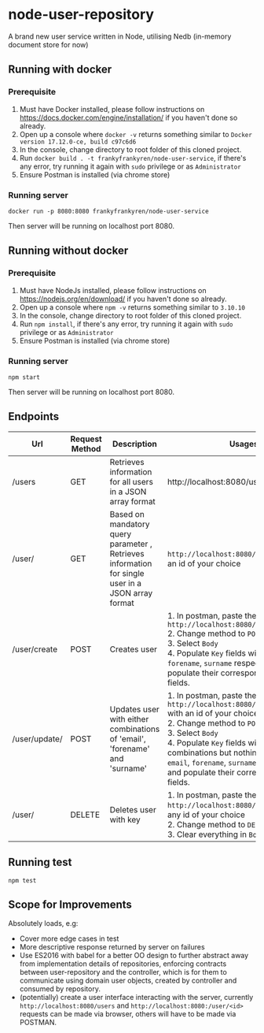 # node-user-repository
A brand new user service written in Node, utilising Nedb (in-memory document store for now)

## Running with docker
### Prerequisite
1. Must have Docker installed, please follow instructions on https://docs.docker.com/engine/installation/ if you haven't done so already.
2. Open up a console where ```docker -v``` returns something similar to ```Docker version 17.12.0-ce, build c97c6d6```
3. In the console, change directory to root folder of this cloned project.
4. Run ```docker build . -t frankyfrankyren/node-user-service```, if there's any error, try running it again with ```sudo``` privilege or as ```Administrator```
5. Ensure Postman is installed (via chrome store)

### Running server
```
docker run -p 8080:8080 frankyfrankyren/node-user-service
```
Then server will be running on localhost port 8080.</br>

## Running without docker
### Prerequisite
1. Must have NodeJs installed, please follow instructions on https://nodejs.org/en/download/ if you haven't done so already.
2. Open up a console where ```npm -v``` returns something similar to ```3.10.10```
3. In the console, change directory to root folder of this cloned project.
4. Run ```npm install```, if there's any error, try running it again with ```sudo``` privilege or as ```Administrator```
5. Ensure Postman is installed (via chrome store)

### Running server
```
npm start
```
Then server will be running on localhost port 8080.</br>



## Endpoints
| Url | Request Method | Description | Usages | Sample Output |
|---|---|---|---|---|
| /users | GET | Retrieves information for all users in a JSON array format | http://localhost:8080/users | ```[]``` if there are no users </br> ```[{"id":"123","email":"example@hotmail.com","forename":"Yankai","surname":"Ren","created":"2018-01-04T00:33:34.987Z"}]``` if users exists |
| /user/<id> | GET | Based on mandatory query parameter <id>, Retrieves information for single user in a JSON array format | ```http://localhost:8080/user/<id>``` with an id of your choice | ```404``` if user does not exist </br> ```{"id":"123","email":"example@hotmail.com","forename":"Yankai","surname":"Ren","created":"2018-01-04T00:33:34.987Z"}``` if user exists |
| /user/create | POST | Creates user | 1. In postman, paste the following url ```http://localhost:8080/user/create``` </br> 2. Change method to ```POST``` </br> 3. Select ```Body``` </br> 4. Populate ```Key``` fields with ```id```, ```email```, ```forename```, ```surname``` respectively, and populate their corresponding ```Value``` fields. | ```400``` if request body is mal-formed (either unknown fields or illegal values) </br> ```409``` if user with the same ```id``` already exists </br> ```201``` if accepted |
| /user/update/<id> | POST | Updates user <id> with either combinations of 'email', 'forename' and 'surname' | 1. In postman, paste the following url ```http://localhost:8080/user/update/<id>``` with an id of your choice </br> 2. Change method to ```POST``` </br> 3. Select ```Body``` </br> 4. Populate ```Key``` fields with any combinations but nothing more than ```email```, ```forename```, ```surname``` respectively, and populate their corresponding ```Value``` fields. | ```400``` if request body is mal-formed (either unknown fields or illegal values) </br> ```404``` if user id does not exist </br> ```204``` if accepted | 
| /user/<id> | DELETE | Deletes user with key <id> | 1. In postman, paste the following url ```http://localhost:8080/user/<id>``` with any id of your choice </br> 2. Change method to ```DELETE``` </br> 3. Clear everything in ```Body``` section | ```404``` if user id does not exist </br> ```204``` if accepted |

## Running test
```
npm test
```

## Scope for Improvements
Absolutely loads, e.g:
* Cover more edge cases in test
* More descriptive response returned by server on failures
* Use ES2016 with babel for a better OO design to further abstract away from implementation details of repositories, enforcing contracts between user-repository and the controller, which is for them to communicate using domain user objects, created by controller and consumed by repository.
* (potentially) create a user interface interacting with the server, currently ```http://localhost:8080/users``` and ```http://localhost:8080:/user/<id>``` requests can be made via browser, others will have to be made via POSTMAN.

